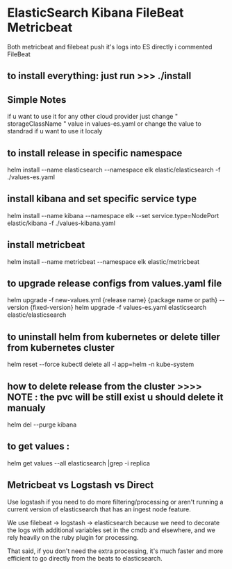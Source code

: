 # ElasticSearch Kibana   FileBeat  Metricbeat
Both metricbeat and filebeat push it's logs into ES directly
i commented FileBeat

## to install everything: just run >>> ./install 

## Simple Notes
if u want to use it for any other cloud provider just change  " storageClassName " value in values-es.yaml
or change the value to standrad if u want to use it localy

## to install release in specific namespace
helm install --name elasticsearch --namespace elk elastic/elasticsearch -f ./values-es.yaml 

## install kibana and set specific service type
helm install --name kibana --namespace elk --set service.type=NodePort  elastic/kibana -f ./values-kibana.yaml 

## install metricbeat
helm install --name metricbeat --namespace elk elastic/metricbeat


## to upgrade release configs from values.yaml file  
helm upgrade -f new-values.yml {release name} {package name or path} --version {fixed-version}
helm upgrade -f values-es.yaml  elasticsearch elastic/elasticsearch



## to uninstall helm from kubernetes or  delete tiller from kubernetes cluster
helm reset --force
kubectl delete all -l app=helm -n kube-system



## how to delete release from the cluster  >>>> NOTE : the pvc will be still exist u should delete it manualy
helm del --purge kibana


## to get values :
helm get values --all elasticsearch |grep -i replica





## Metricbeat vs Logstash vs Direct
Use logstash if you need to do more filtering/processing or aren't running a current version of elasticsearch that has an ingest node feature.

We use filebeat -> logstash -> elasticsearch because we need to decorate the logs with additional variables set in the cmdb and elsewhere, and we rely heavily on the ruby plugin for processing.

That said, if you don't need the extra processing, it's much faster and more efficient to go directly from the beats to elasticsearch.


